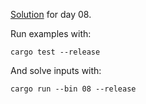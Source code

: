[Solution](src/bin/08.rs) for day 08.

Run examples with:
```
cargo test --release
```

And solve inputs with:
```
cargo run --bin 08 --release
```
